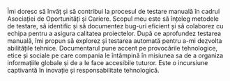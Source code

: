 Îmi doresc să învăț și să contribui la procesul de testare manuală în cadrul Asociației de Oportunități și Cariere. Scopul meu este să înțeleg metodele de testare, să identific și să documentez bug-uri eficient și să colaborez cu echipa pentru a asigura calitatea proiectelor. După ce aprofundez testarea manuală, îmi propun să explorez și testarea automată pentru a-mi dezvolta abilitățile tehnice.
Documentarul pune accent pe provocările tehnologice, etice și sociale pe care compania le întâmpină în misiunea sa de a organiza informațiile globale și de a le face accesibile tuturor. Este o incursiune captivantă în inovație și responsabilitate tehnologică.

